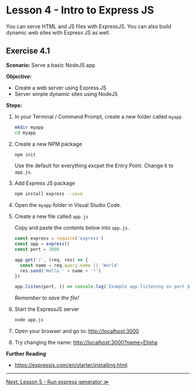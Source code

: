 # Lesson 4 - Intro to Express JS

You can serve HTML and JS files with ExpressJS. You can also build dynamic web sites with Express JS as well.

## Exercise 4.1

**Scenario:** Serve a basic NodeJS app

**Objective:**

- Create a web server using Express JS
- Server simple dynamic sites using NodeJS

**Steps:**

1. In your Terminal / Command Prompt, create a new folder called `myapp`

    ```bash
    mkdir myapp
    cd myapp
    ```

2. Create a new NPM package

    ```bash
    npm init
    ```
    
    Use the default for everything excpet the Entry Point. Change it to `app.js`.

3. Add Express JS package

    ```bash
    npm install express --save
    ```

4. Open the `myapp` folder in Visual Studio Code.
5. Create a new file called `app.js`

    Copy and paste the contents below into `app.js`.

    ```javascript
    const express = require('express')
    const app = express()
    const port = 3000
    
    app.get('/', (req, res) => {
      const name = req.query.name || 'World'
      res.send('Hello ' + name + '!')
    })
    
    app.listen(port, () => console.log(`Example app listening on port ${port}!`))
    ```
    
    *Remember to save the file!*

6. Start the ExpressJS server

    ```bash
    node app.js
    ```
    
7. Open your browser and go to: <http://localhost:3000>

8. Try changing the name: <http://localhost:3000?name=Elisha>

**Further Reading**

- <https://expressjs.com/en/starter/installing.html>

---

[Next: Lesson 5 - Run express generator ≫](lesson5.md)
